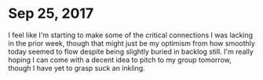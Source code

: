 # Sep 25, 2017
I feel like I'm starting to make some of the critical connections I was lacking in the prior week, though that might just be my optimism from how smoothly today seemed to flow despite being slightly buried in backlog still. I'm really hoping I can come with a decent idea to pitch to my group tomorrow, though I have yet to grasp suck an inkling.
